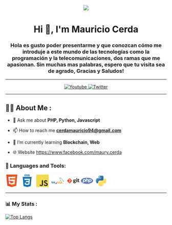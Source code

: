 <div id="header" align="center">
    <img src="https://media.giphy.com/media/QZkpIdieotn3i/giphy.gif" width="200" />
    <h1 align="center">Hi 👋, I'm Mauricio Cerda</h1>
    <h3 align="center">Hola es gusto poder presentarme y que conozcan cómo me introduje a este mundo de las tecnologías como la programación y la telecomunicaciones, dos ramas que me apasionan. Sin muchas mas palabras, espero que tu visita sea de agrado, Gracias y Saludos!</h3>
</div>

---

<div id="badges" align="center">
    <a href="https://www.youtube.com/@mauriciocerda778" target="_blank">
        <img src="https://img.shields.io/youtube/channel"
            alt="Youtube" />
    </a>
    <a href="https://twitter.com" target="_blank">
        <img src="https://img.shields.io/twitter/follow/GrochMaury?color=blue&label=GrochMaury&logo=twitter&style=for-the-badge"
            alt="Twitter" />
    </a>
</div>

---

## 👨‍💻 About Me :

- 💬 Ask me about **PHP, Python, Javascript**

- 📫 How to reach me **cerdamauricio94@gmail.com**

- 🌱 I’m currently learning **Blockchain, Web**

- 🌐 Website https://www.facebook.com/maury.cerda

<div align="left">
    <h3>🔨 Languages and Tools:</h3>
    <div>
        <img src="https://github.com/devicons/devicon/blob/master/icons/html5/html5-original.svg" title="HTML5" alt="HTML" width="40" height="40"/>&nbsp;
        <img src="https://github.com/devicons/devicon/blob/master/icons/css3/css3-plain-wordmark.svg"  title="CSS3" alt="CSS" width="40" height="40"/>&nbsp;
        <img src="https://github.com/devicons/devicon/blob/master/icons/javascript/javascript-original.svg" title="JavaScript" alt="JavaScript" width="40" height="40"/>&nbsp;
        <img src="https://github.com/devicons/devicon/blob/master/icons/mysql/mysql-original-wordmark.svg" title="MySQL"  alt="MySQL" width="40" height="40"/>&nbsp;
        <img src="https://github.com/devicons/devicon/blob/master/icons/git/git-original-wordmark.svg" title="Git" **alt="Git" width="40" height="40"/>
        <img src="https://github.com/devicons/devicon/blob/master/icons/php/php-plain.svg" title="Git" **alt="Git" width="40" height="40"/>
        <img src="https://github.com/devicons/devicon/blob/master/icons/python/python-original.svg" title="Git" **alt="Git" width="40" height="40"/>
      </div>
</div>

---

### 📊 My Stats :
[![Top Langs](https://github-readme-stats.vercel.app/api/top-langs/?username=YouDevs&theme=tokyonight)](https://github.com/anuraghazra/github-readme-stats)
		
		
